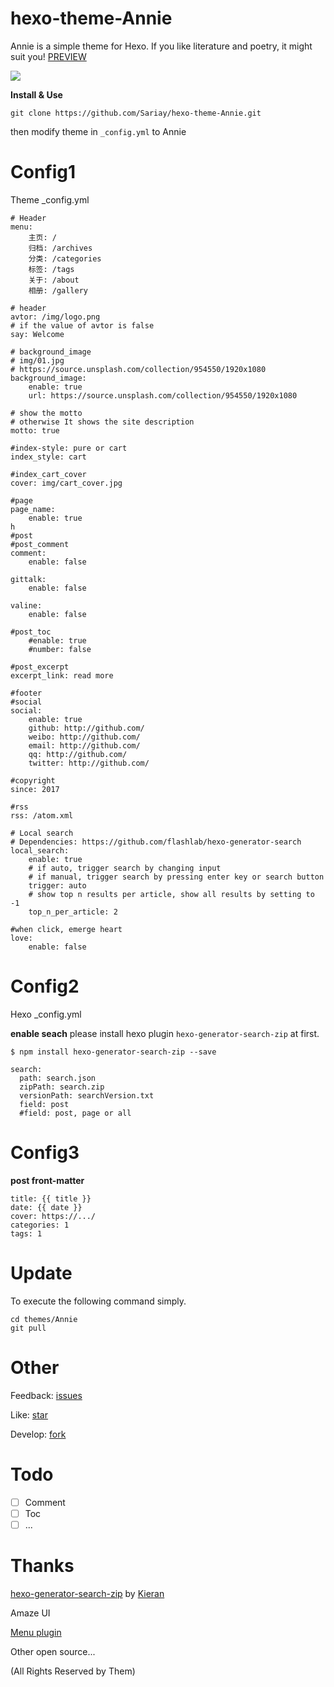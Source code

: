 # hexo-theme-Annie
Annie is a simple theme for Hexo. If you like literature and poetry, it might suit you! [PREVIEW](https://github.com/)

<img src="https://github.com/Sariay/hexo-theme-Annie/blob/master/source/img/poem1.png" class="full-image" />

****Install & Use****
```
git clone https://github.com/Sariay/hexo-theme-Annie.git
```
then modify theme in ```_config.yml``` to Annie

# Config1
Theme _config.yml
```
# Header
menu:
    主页: /
    归档: /archives
    分类: /categories
    标签: /tags
    关于: /about
    相册: /gallery

# header
avtor: /img/logo.png
# if the value of avtor is false
say: Welcome 

# background_image
# img/01.jpg
# https://source.unsplash.com/collection/954550/1920x1080
background_image:
    enable: true
    url: https://source.unsplash.com/collection/954550/1920x1080

# show the motto
# otherwise It shows the site description
motto: true

#index-style: pure or cart
index_style: cart

#index_cart_cover
cover: img/cart_cover.jpg

#page
page_name:
    enable: true
h
#post
#post_comment
comment:
    enable: false

gittalk:
    enable: false

valine: 
    enable: false

#post_toc
    #enable: true
    #number: false

#post_excerpt   
excerpt_link: read more

#footer
#social
social:
    enable: true
    github: http://github.com/
    weibo: http://github.com/
    email: http://github.com/
    qq: http://github.com/
    twitter: http://github.com/

#copyright  
since: 2017

#rss
rss: /atom.xml

# Local search
# Dependencies: https://github.com/flashlab/hexo-generator-search
local_search:
    enable: true
    # if auto, trigger search by changing input
    # if manual, trigger search by pressing enter key or search button
    trigger: auto
    # show top n results per article, show all results by setting to -1
    top_n_per_article: 2

#when click, emerge heart
love:
    enable: false
```

# Config2

Hexo _config.yml

**enable seach** please install hexo plugin ```hexo-generator-search-zip``` at first.
```
$ npm install hexo-generator-search-zip --save
```
```
search:
  path: search.json
  zipPath: search.zip
  versionPath: searchVersion.txt
  field: post
  #field: post, page or all
```

# Config3

**post front-matter**
```
title: {{ title }}
date: {{ date }}
cover: https://.../
categories: 1
tags: 1
```

# Update

To execute the following command simply.

```
cd themes/Annie
git pull
```

# Other

Feedback: [issues](https://github.com/Sariay/hexo-theme-Annie/issues)

Like: [star](https://github.com/Sariay/hexo-theme-Annie)

Develop: [fork](https://github.com/Sariay/hexo-theme-Annie/fork)

# Todo

- [ ] Comment
- [ ] Toc
- [ ] ...

# Thanks

[hexo-generator-search-zip](https://github.com/SuperKieran/hexo-generator-search-zip) by [Kieran](https://github.com/SuperKieran/hexo-generator-search-zip)

Amaze UI

[Menu plugin](http://www.htmleaf.com/jQuery/Menu-Navigation/20141212771.html)

Other open source...

(All Rights Reserved by Them)
